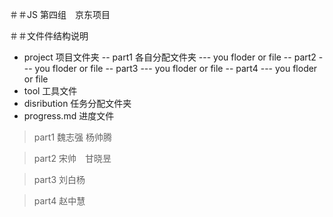 ＃＃JS 第四组　京东项目　

＃＃文件件结构说明
- project 项目文件夹
-- part1 各自分配文件夹
--- you floder or file
-- part2
--- you floder or file
-- part3
--- you floder or file
-- part4
--- you floder or file
- tool 工具文件
- disribution 任务分配文件夹
- progress.md 进度文件 

> part1 魏志强 杨帅腾   

> part2 宋帅　甘晓昱   

> part3 刘白杨   

> part4 赵中慧


